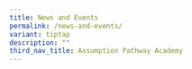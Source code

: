 ```yaml
---
title: News and Events
permalink: /news-and-events/
variant: tiptap
description: ""
third_nav_title: Assumption Pathway Academy
---
```

